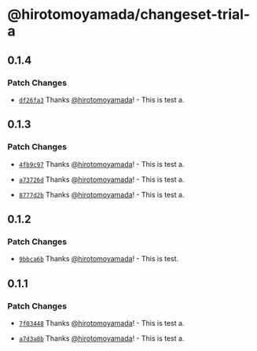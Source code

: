 # @hirotomoyamada/changeset-trial-a

## 0.1.4

### Patch Changes

- [`df26fa3`](https://github.com/hirotomoyamada/changesets-trial/commit/df26fa3d0a4226ecb8f1655094a415cee8ed47e1) Thanks [@hirotomoyamada](https://github.com/hirotomoyamada)! - This is test a.

## 0.1.3

### Patch Changes

- [`4fb9c97`](https://github.com/hirotomoyamada/changesets-trial/commit/4fb9c97503c2b2986ef2e2948f345dab203f3117) Thanks [@hirotomoyamada](https://github.com/hirotomoyamada)! - This is test a.

- [`a73726d`](https://github.com/hirotomoyamada/changesets-trial/commit/a73726dda86ccf97b04b99e131cf4bed75b524bc) Thanks [@hirotomoyamada](https://github.com/hirotomoyamada)! - This is test a.

- [`8777d2b`](https://github.com/hirotomoyamada/changesets-trial/commit/8777d2bd90979dfb45f205f86f60a46397995897) Thanks [@hirotomoyamada](https://github.com/hirotomoyamada)! - This is test a.

## 0.1.2

### Patch Changes

- [`9bbca6b`](https://github.com/hirotomoyamada/changesets-trial/commit/9bbca6b58af1296a363c2046e36521775af6a183) Thanks [@hirotomoyamada](https://github.com/hirotomoyamada)! - This is test.

## 0.1.1

### Patch Changes

- [`7f03448`](https://github.com/hirotomoyamada/changesets-trial/commit/7f034482eb4980c3f74789a7b96eb39feb38514f) Thanks [@hirotomoyamada](https://github.com/hirotomoyamada)! - This is test a.

- [`a7d3a8b`](https://github.com/hirotomoyamada/changesets-trial/commit/a7d3a8b90fe44d5c535e4d3ded0246bcffa84990) Thanks [@hirotomoyamada](https://github.com/hirotomoyamada)! - This is test a.
